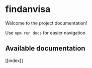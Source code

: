 # findanvisa

Welcome to the project documentation!

Use `npm run docs` for easier navigation.

## Available documentation

[[index]]
